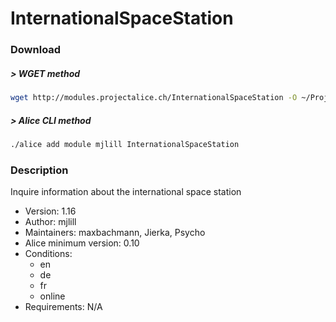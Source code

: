 # InternationalSpaceStation

### Download

##### > WGET method
```bash
wget http://modules.projectalice.ch/InternationalSpaceStation -O ~/ProjectAlice/system/moduleInstallTickets/InternationalSpaceStation.install
```

##### > Alice CLI method
```bash
./alice add module mjlill InternationalSpaceStation
```

### Description
Inquire information about the international space station

- Version: 1.16
- Author: mjlill
- Maintainers: maxbachmann, Jierka, Psycho
- Alice minimum version: 0.10
- Conditions:
  - en
  - de
  - fr
  - online
- Requirements: N/A

